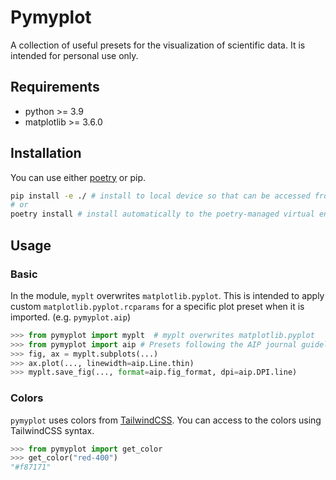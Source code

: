 # Pymyplot

A collection of useful presets for the visualization of scientific data. It is intended for personal use only.

## Requirements

- python >= 3.9
- matplotlib >= 3.6.0

## Installation

You can use either [poetry](https://python-poetry.org) or pip.

```bash
pip install -e ./ # install to local device so that can be accessed from other directory
# or
poetry install # install automatically to the poetry-managed virtual environment.
```

## Usage

### Basic

In the module, `myplt` overwrites `matplotlib.pyplot`. This is intended to apply custom `matplotlib.pyplot.rcparams` for a specific plot preset when it is imported. (e.g. `pymyplot.aip`)

```python
>>> from pymyplot import myplt  # myplt overwrites matplotlib.pyplot
>>> from pymyplot import aip # Presets following the AIP journal guidelines
>>> fig, ax = myplt.subplots(...)
>>> ax.plot(..., linewidth=aip.Line.thin)
>>> myplt.save_fig(..., format=aip.fig_format, dpi=aip.DPI.line)
```

### Colors

`pymyplot` uses colors from [TailwindCSS](https://tailwindcss.com). You can access to the colors using TailwindCSS syntax.

```python
>>> from pymyplot import get_color
>>> get_color("red-400")
"#f87171"
```
